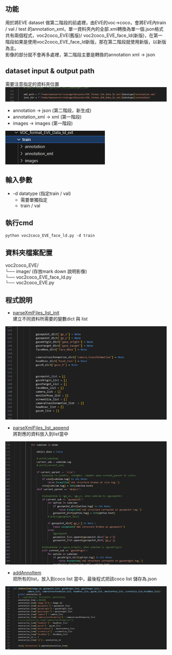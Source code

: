 功能
---
用於將EVE dataset 做第二階段的前處裡，由EVE的voc->coco，會將EVE內train / val / test 的annotation_xml，單一資料夾內的全部.xml轉換為單一個.json格式  
共有兩個程式，voc2coco_EVE(舊版)/ voc2coco_EVE_face_ld(新版)，在第一階段如果是使用voc2coco_EVE_face_ld新版，那在第二階段就使用新版，以新版為主。  
影像的部分就不會再多處裡，第二階段主要是轉換的annotation xml -> json


dataset input & output path
---
需要注意指定的資料夾位置  
<img src="images/image_path.png" alt="alt text" />

- annotation -> json (第二階段，新生成) 
- annotation_xml -> xml (第一階段)  
- images -> images (第一階段)   
<img src="images/data_folder.png" alt="alt text" />


輸入參數
---
- -d datatype (指定train / val) 
  - 需要單獨指定
  - train / val




執行cmd
---
```
python voc2coco_EVE_face_ld.py -d train
```


資料夾檔案配置
---
voc2coco_EVE/  
└── image/ (存放mark down 說明影像)  
└── voc2coco_EVE_face_ld.py  
└── voc2coco_EVE.py   





程式說明
---
- [parseXmlFiles_list_init](voc2coco_EVE_face_ld.py#L71)  
建立不同資料所需要的變數dict 與 list  
<img src="images/parseXmlFiles_list_init.png" alt="alt text" />  


- [parseXmlFiles_list_append](data2voc_EVE_face_ld.py#L170)  
將對應的資料放入到list當中   
<img src="images/parseXmlFiles_list_append.png" alt="alt text" />  


- [addAnnoItem](data2voc_EVE_face_ld.py#L49)  
把所有的list，放入到coco list 當中，最後程式把該coco list 儲存為.json
<img src="images/parseXmlFiles_addAnnoItem_coco.png" alt="alt text" />  
